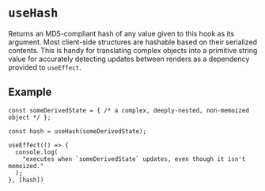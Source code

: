 # `useHash`

Returns an MD5-compliant hash of any value given to this hook as its argument. Most client-side structures are hashable based on their serialized contents. This is handy for translating complex objects into a primitive string value for accurately detecting updates between renders as a dependency provided to `useEffect`.

## Example

```tsx
const someDerivedState = { /* a complex, deeply-nested, non-memoized object */ };

const hash = useHash(someDerivedState);

useEffect(() => {
  console.log(
    "executes when `someDerivedState` updates, even though it isn't memoized."
  );
}, [hash])
```
